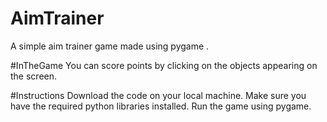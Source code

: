 # AimTrainer
A simple aim trainer game made using pygame .

#InTheGame
You can score points by clicking on the objects appearing on the screen.

#Instructions
Download the code on your local machine.
Make sure you have the required python libraries installed. 
Run the game using pygame.
